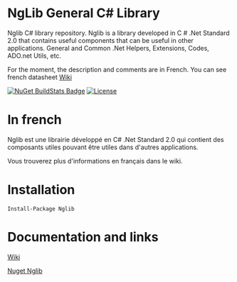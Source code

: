NgLib General C# Library
==========================

Nglib C# library repository. Nglib is a library developed in C # .Net Standard 2.0 that contains useful components that can be useful in other applications.
General and Common .Net Helpers, Extensions, Codes, ADO.net Utils, etc.

For the moment, the description and comments are in French.
You can see french datasheet [Wiki](https://github.com/general-libraries/General/wiki)



[![NuGet BuildStats Badge](https://buildstats.info/nuget/Nglib)](https://www.nuget.org/packages/Nglib) 
[![License](https://img.shields.io/badge/license-MIT-blue.svg)](https://github.com/NueGy/NgLib/blob/master/Licence.md)


# In french

Nglib est une librairie développé en C# .Net Standard 2.0 qui contient des composants utiles pouvant être utiles dans d'autres applications.

Vous trouverez plus d'informations en français dans le wiki.


# Installation
```
Install-Package Nglib
```

# Documentation and links
[Wiki](https://github.com/general-libraries/General/wiki)

[Nuget Nglib](https://www.nuget.org/packages/Nglib)

